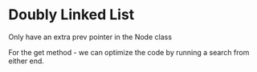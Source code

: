 # Doubly Linked List

Only have an extra prev pointer in the Node class

For the get method - we can optimize the code by running a search from either end.

